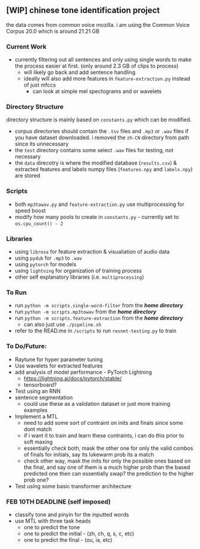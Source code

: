 ## [WIP] chinese tone identification project
the data comes from common voice mozilla. i am using the Common Voice Corpus 20.0 which is around 21.21 GB

### Current Work
- currently filtering out all sentences and only using single words to make the process easier at first. (only around 2.3 GB of clips to process)
  - will likely go back and add sentence handling
  - ideally will also add more features in `feature-extraction.py` instead of just mfccs
    - can look at simple mel spectograms and or wavelets

### Directory Structure
directory structure is mainly based on `constants.py` which can be modified.

- corpus directories should contain the `.tsv` files and `.mp3` or `.wav` files if you have dataset downloaded. i removed the `zh-CN` directory from path since its unnecessary
- the `test` directory contains some select `.wav` files for testing, not necessary
- the `data` direcotry is where the modified database (`results.csv`) & extracted features and labels numpy files (`features.npy` and `labels.npy`) are stored

### Scripts
- both `mp3towav.py` and `feature-extraction.py` use multiprocessing for speed boost
- modify how many pools to create in `constants.py` - currently set to `os.cpu_count() - 2`

### Libraries
- using `librosa` for feature extraction & visualiation of audio data
- using `pydub` for `.mp3` to `.wav`
- using `pytorch` for models
- using `lightning` for organization of training process
- other self explanatory libraries (i.e. `multiprocessing`)

### To Run
- run `python -m scripts.single-word-filter` from the ***home directory***
- run `python -m scripts.mp3towav` from the ***home directory***
- run `python -m scripts.feature-extraction` from the ***home directory***
  - can also just use `./pipeline.sh`
- refer to the READ.me in `/scripts` to run `resnet-testing.py` to train

### To Do/Future:
- Raytune for hyper parameter tuning
- Use wavelets for extracted features
- add analysis of model performance - PyTorch Lightning
  - https://lightning.ai/docs/pytorch/stable/
  - tensorboard?
- Test using an RNN
- sentence segmentation
  - could use these as a validation dataset or just more training examples
- Implement a MTL
  - need to add some sort of contraint on inits and finals since some dont match
  - if i want it to train and learn these contraints, i can do this prior to soft maxing
  - essentially check both, mask the other one for only the valid combos of finals for initials, say its lukewarm prob its a match
  - check other way, mask the inits for only the possible ones based on the final, and say one of them is a much higher prob than the based predicted one then can essentially swap? the prediction to the higher prob one?
- Test using some basic transformer architecture

### FEB 10TH DEADLINE (self imposed)
- classify tone and pinyin for the inputted words
- use MTL with three task heads 
  - one to predict the tone
  - one to predict the initial - (zh, ch, q, s, c, etc)
  - one to predict the final - (ou, ia, etc)
